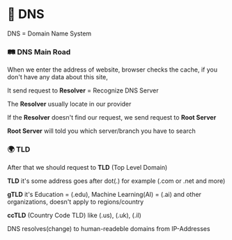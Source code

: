 # 📧 DNS
DNS = Domain Name System
### 🛤️ DNS Main Road
When we enter the address of website, browser checks the cache, if you don't have any data about this site,

It send request to **Resolver** = Recognize DNS Server

The **Resolver** usually locate in our provider

If the **Resolver** doesn't find our request, we send request to **Root Server**

**Root Server** will told you which server/branch you have to search

### 🌍 TLD

After that we should request to **TLD** (Top Level Domain)

**TLD** it's some address goes after dot(.) for example (.com or .net and more)

**gTLD** it's Education = (.edu), Machine Learning(AI) = (.ai) and other organizations, doesn't apply to regions/country

**ccTLD** (Country Code TLD) like (.us), (.uk), (.il)

DNS resolves(change) to human-readeble domains from IP-Addresses
